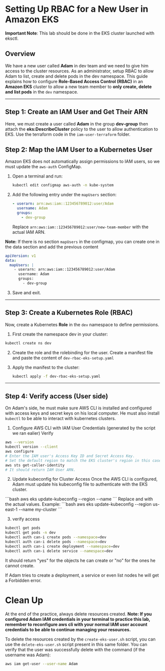 # Setting Up RBAC for a New User in Amazon EKS

**Important Note**: This lab should be done in the EKS cluster launched with eksctl.

## **Overview**

We have a new user called **Adam** in dev team and we need to give him access to the cluster resources. As an administrator, setup RBAC to allow Adam to list, create and delete pods in the dev namespace. 
This guide explains how to configure **Role-Based Access Control (RBAC)** in an **Amazon EKS** cluster to allow a new team member to **only create, delete and list pods** in the `dev` namespace.

---

## **Step 1: Create an IAM User and Get Their ARN**

Here, we must create a user called **Adam** in the group **dev-group** then attach the **eks:DescribeCluster** policy to the user to allow authentication to EKS. Use the terraform code in the `iam-user-terraform` folder.


## **Step 2: Map the IAM User to a Kubernetes User**
Amazon EKS does not automatically assign permissions to IAM users, so we must update the `aws-auth` ConfigMap.

1. Open a terminal and run:

   ```sh
   kubectl edit configmap aws-auth -n kube-system
   ```

2. Add the following entry under the `mapUsers` section:

   ```yaml
   - userarn: arn:aws:iam::123456789012:user/Adam
     username: Adam
     groups:
       - dev-group
   ```

   Replace `arn:aws:iam::123456789012:user/new-team-member` with the actual IAM ARN.

**Note:** If there is no section `mapUsers` in the configmap, you can create one in the data section and add the previous content

```yaml
apiVersion: v1
data:
  mapUsers: |
    - userarn: arn:aws:iam::123456789012:user/Adam
      username: Adam
      groups:
        - dev-group
```

3. Save and exit.

---

## **Step 3: Create a Kubernetes Role (RBAC)**
Now, create a Kubernetes **Role** in the `dev` namespace to define permissions.

1. First create the namespace dev in your cluster: 
```bash
kubectl create ns dev
```

2. Create the role and the rolebinding for the user. Create a manifest file and paste the content of `dev-rbac-eks-setup.yaml`

3. Apply the manifest to the cluster:

   ```sh
   kubectl apply -f dev-rbac-eks-setup.yaml
   ```

---

## **Step 4: Verify access (User side)**

On Adam's side, he must make sure AWS CLI is installed and configured with access keys and secret keys on his local computer. He must also install `kubectl` to be able to interact with kubernetes clusters.
1. Configure AWS CLI with IAM User Credentials (generated by the script we ran ealier)
Verify
```bash
aws --version
kubectl version --client
aws configure
# Enter the IAM user's Access Key ID and Secret Access Key.
# Set the default region to match the EKS cluster's region in this case us-east-1
aws sts get-caller-identity
# It should return IAM User ARN.
```
2. Update kubeconfig for Cluster Access
Once the AWS CLI is configured, Adam must update his kubeconfig file to authenticate with the EKS cluster.

´´´bash
aws eks update-kubeconfig --region <region> --name <cluster-name>
´´´
Replace <region> and <cluster-name> with the actual values. Example:
´´´bash
aws eks update-kubeconfig --region us-east-1 --name my-cluster
´´´

3. verify access
```bash
kubectl get pods
kubectl get pods -n dev
kubectl auth can-i create pods --namespace=dev
kubectl auth can-i delete pods --namespace=dev
kubectl auth can-i create deployment --namespace=dev
kubectl auth can-i delete service --namespace=dev
```
It should return "yes" for the objects he can create or "no" for the ones he cannot create.

If Adam tries to create a deployment, a service or even list nodes he will get a Forbidden error.

# Clean Up

At the end of the practice, always delete resources created.
**Note: If you configured Adam IAM credentials in your terminal to practice this lab, remember to reconfigure aws cli with your normal IAM user account credentials to be able to continue managing your resources.**

To delete the resources created by the `create-eks-user.sh` script, you can use the `delete-eks-user.sh` script present in this same folder.
You can verify that the user was successfully delete with the command (if the username was Adam):

```bash
aws iam get-user --user-name Adam
```